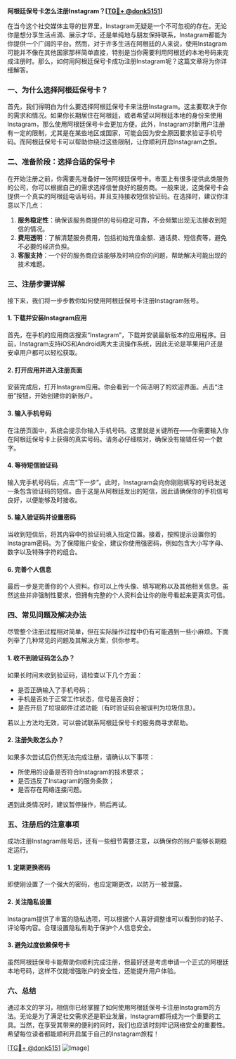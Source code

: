 **阿根廷保号卡怎么注册Instagram？[[TG💪+ @donk5151](https://t.me/s/donk5151)]**

在当今这个社交媒体主导的世界里，Instagram无疑是一个不可忽视的存在。无论你是想分享生活点滴、展示才华，还是单纯地与朋友保持联系，Instagram都能为你提供一个广阔的平台。然而，对于许多生活在阿根廷的人来说，使用Instagram可能并不像在其他国家那样简单直接，特别是当你需要利用阿根廷的本地号码来完成注册时。那么，如何用阿根廷保号卡成功注册Instagram呢？这篇文章将为你详细解答。

### 一、为什么选择阿根廷保号卡？

首先，我们得明白为什么要选择阿根廷保号卡来注册Instagram。这主要取决于你的需求和情况。如果你长期居住在阿根廷，或者希望以阿根廷本地的身份来使用Instagram，那么使用阿根廷保号卡会更加方便。此外，Instagram对新用户注册有一定的限制，尤其是在某些地区或国家，可能会因为安全原因要求验证手机号码。而阿根廷保号卡可以帮助你绕过这些限制，让你顺利开启Instagram之旅。

### 二、准备阶段：选择合适的保号卡

在开始注册之前，你需要先准备好一张阿根廷保号卡。市面上有很多提供此类服务的公司，你可以根据自己的需求选择信誉良好的服务商。一般来说，这类保号卡会提供一个真实的阿根廷电话号码，并且支持接收短信验证码。在选择时，建议你注意以下几点：

1. **服务稳定性**：确保该服务商提供的号码稳定可靠，不会频繁出现无法接收到短信的情况。
2. **费用透明**：了解清楚服务费用，包括初始充值金额、通话费、短信费等，避免不必要的经济负担。
3. **客服支持**：一个好的服务商应该能够及时响应你的问题，帮助解决可能出现的技术难题。

### 三、注册步骤详解

接下来，我们将一步步教你如何使用阿根廷保号卡注册Instagram账号。

#### 1. 下载并安装Instagram应用

首先，在手机的应用商店搜索“Instagram”，下载并安装最新版本的应用程序。目前，Instagram支持iOS和Android两大主流操作系统，因此无论是苹果用户还是安卓用户都可以轻松获取。

#### 2. 打开应用并进入注册页面

安装完成后，打开Instagram应用。你会看到一个简洁明了的欢迎界面。点击“注册”按钮，开始创建你的新账户。

#### 3. 输入手机号码

在注册页面中，系统会提示你输入手机号码。这里就是关键所在——你需要输入你在阿根廷保号卡上获得的真实号码。请务必仔细核对，确保没有输错任何一个数字。

#### 4. 等待短信验证码

输入完手机号码后，点击“下一步”。此时，Instagram会向你刚刚填写的号码发送一条包含验证码的短信。由于这是从阿根廷发出的短信，因此请确保你的手机信号良好，以便能够及时接收。

#### 5. 输入验证码并设置密码

当收到短信后，将其内容中的验证码填入指定位置。接着，按照提示设置你的Instagram密码。为了保障账户安全，建议你使用强密码，例如包含大小写字母、数字以及特殊字符的组合。

#### 6. 完善个人信息

最后一步是完善你的个人资料。你可以上传头像、填写昵称以及其他相关信息。虽然这些并非强制性要求，但拥有完整的个人资料会让你的账号看起来更真实可信。

### 四、常见问题及解决办法

尽管整个注册过程相对简单，但在实际操作过程中仍有可能遇到一些小麻烦。下面列举了几种常见的问题及其解决方案，供你参考。

#### 1. 收不到验证码怎么办？

如果长时间未收到验证码，请检查以下几个方面：
- 是否正确输入了手机号码；
- 手机是否处于正常工作状态，信号是否良好；
- 是否开启了垃圾邮件过滤功能（有时验证码会被误判为垃圾信息）。

若以上方法均无效，可以尝试联系阿根廷保号卡的服务商寻求帮助。

#### 2. 注册失败怎么办？

如果多次尝试后仍然无法完成注册，请确认以下事项：
- 所使用的设备是否符合Instagram的技术要求；
- 是否违反了Instagram的服务条款；
- 是否存在网络连接问题。

遇到此类情况时，建议暂停操作，稍后再试。

### 五、注册后的注意事项

成功注册Instagram账号后，还有一些细节需要注意，以确保你的账户能够长期稳定运行。

#### 1. 定期更换密码

即使刚设置了一个强大的密码，也应定期更改，以防万一被泄露。

#### 2. 关注隐私设置

Instagram提供了丰富的隐私选项，可以根据个人喜好调整谁可以看到你的帖子、评论等内容。合理设置隐私有助于保护个人信息安全。

#### 3. 避免过度依赖保号卡

虽然阿根廷保号卡能帮助你顺利完成注册，但最好还是考虑申请一个正式的阿根廷本地号码，这样不仅能增强账户的安全性，还能提升用户体验。

### 六、总结

通过本文的学习，相信你已经掌握了如何使用阿根廷保号卡注册Instagram的方法。无论是为了满足社交需求还是职业发展，Instagram都将成为一个重要的工具。当然，在享受其带来的便利的同时，我们也应该时刻牢记网络安全的重要性。希望每位读者都能顺利开启属于自己的Instagram旅程！

[[TG💪+ @donk5151](https://t.me/s/donk5151) ![Image](https://i.postimg.cc/rwNCRYN7/Snipaste-2025-04-30-17-27-05.png)]